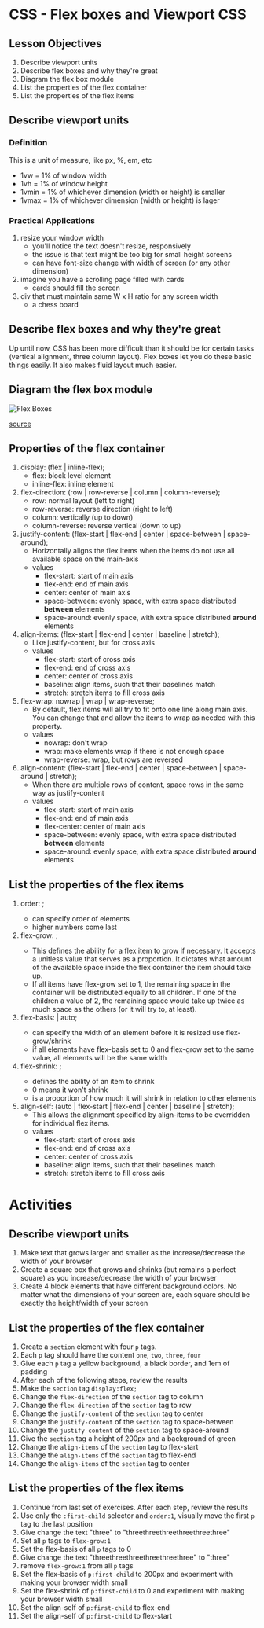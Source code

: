 # CSS - Flex boxes and Viewport CSS

## Lesson Objectives

1. Describe viewport units
1. Describe flex boxes and why they're great
1. Diagram the flex box module
1. List the properties of the flex container
1. List the properties of the flex items

## Describe viewport units

### Definition

This is a unit of measure, like px, %, em, etc
- 1vw = 1% of window width
- 1vh = 1% of window height
- 1vmin = 1% of whichever dimension (width or height) is smaller
- 1vmax = 1% of whichever dimension (width or height) is lager

### Practical Applications

1. resize your window width
	- you'll notice the text doesn't resize, responsively
	- the issue is that text might be too big for small height screens
	- can have font-size change with width of screen (or any other dimension)
1. imagine you have a scrolling page filled with cards
	- cards should fill the screen
1. div that must maintain same W x H ratio for any screen width
	- a chess board

## Describe flex boxes and why they're great

Up until now, CSS has been more difficult than it should be for certain tasks (vertical alignment, three column layout).  Flex boxes let you do these basic things easily.  It also makes fluid layout much easier.

## Diagram the flex box module

![Flex Boxes](https://css-tricks.com/wp-content/uploads/2011/08/flexbox.png)

[source](https://css-tricks.com/snippets/css/a-guide-to-flexbox/)

## Properties of the flex container
1. display: (flex | inline-flex);
	- flex: block level element
	- inline-flex: inline element
1. flex-direction: (row | row-reverse | column | column-reverse);
	- row: normal layout (left to right)
	- row-reverse: reverse direction (right to left)
	- column: vertically (up to down)
	- column-reverse: reverse vertical (down to up)
1. justify-content: (flex-start | flex-end | center | space-between | space-around);
	- Horizontally aligns the flex items when the items do not use all available space on the main-axis
	- values
		- flex-start: start of main axis
		- flex-end: end of main axis
		- center: center of main axis
		- space-between: evenly space, with extra space distributed **between** elements
		- space-around: evenly space, with extra space distributed **around** elements
1. align-items: (flex-start | flex-end | center | baseline | stretch);
	- Like justify-content, but for cross axis
	- values
		- flex-start: start of cross axis
		- flex-end: end of cross axis
		- center: center of cross axis
		- baseline: align items, such that their baselines match
		- stretch: stretch items to fill cross axis
1. flex-wrap: nowrap | wrap | wrap-reverse;
	- By default, flex items will all try to fit onto one line along main axis. You can change that and allow the items to wrap as needed with this property.
	- values
		- nowrap: don't wrap
		- wrap: make elements wrap if there is not enough space
		- wrap-reverse: wrap, but rows are reversed
1. align-content: (flex-start | flex-end | center | space-between | space-around | stretch);
	- When there are multiple rows of content, space rows in the same way as justify-content
	- values
		- flex-start: start of main axis
		- flex-end: end of main axis
		- flex-center: center of main axis
		- space-between: evenly space, with extra space distributed **between** elements
		- space-around: evenly space, with extra space distributed **around** elements

## List the properties of the flex items
1. order: <integer>;
	- can specify order of elements
	- higher numbers come last
1. flex-grow: <number>;
	- This defines the ability for a flex item to grow if necessary. It accepts a unitless value that serves as a proportion. It dictates what amount of the available space inside the flex container the item should take up.
	- If all items have flex-grow set to 1, the remaining space in the container will be distributed equally to all children. If one of the children a value of 2, the remaining space would take up twice as much space as the others (or it will try to, at least).
1. flex-basis: <length> | auto;
	- can specify the width of an element before it is resized use flex-grow/shrink
	- if all elements have flex-basis set to 0 and flex-grow set to the same value, all elements will be the same width
1. flex-shrink: <number>;
	- defines the ability of an item to shrink
	- 0 means it won't shrink
	- is a proportion of how much it will shrink in relation to other elements
1. align-self: (auto | flex-start | flex-end | center | baseline | stretch);
	- This allows the alignment specified by align-items to be overridden for individual flex items.
	- values
		- flex-start: start of cross axis
		- flex-end: end of cross axis
		- center: center of cross axis
		- baseline: align items, such that their baselines match
		- stretch: stretch items to fill cross axis

# Activities

## Describe viewport units
1. Make text that grows larger and smaller as the increase/decrease the width of your browser
1. Create a square box that grows and shrinks (but remains a perfect square) as you increase/decrease the width of your browser
1. Create 4 block elements that have different background colors.  No matter what the dimensions of your screen are, each square should be exactly the height/width of your screen

## List the properties of the flex container
1. Create a `section` element with four `p` tags.
1. Each `p` tag should have the content `one`, `two`, `three`, `four`
1. Give each `p` tag a yellow background, a black border, and 1em of padding
1. After each of the following steps, review the results
1. Make the `section` tag `display:flex;`
1. Change the `flex-direction` of the `section` tag to column
1. Change the `flex-direction` of the `section` tag to row
1. Change the `justify-content` of the `section` tag to center
1. Change the `justify-content` of the `section` tag to space-between
1. Change the `justify-content` of the `section` tag to space-around
1. Give the `section` tag a height of 200px and a background of green
1. Change the `align-items` of the `section` tag to flex-start
1. Change the `align-items` of the `section` tag to flex-end
1. Change the `align-items` of the `section` tag to center

## List the properties of the flex items
1. Continue from last set of exercises. After each step, review the results
1. Use only the `:first-child` selector and `order:1`, visually move the first `p` tag to the last position
1. Give change the text "three" to "threethreethreethreethreethree"
1. Set all `p` tags to `flex-grow:1`
1. Set the flex-basis of all `p` tags to 0
1. Give change the text "threethreethreethreethreethree" to "three"
1. remove `flex-grow:1` from all `p` tags
1. Set the flex-basis of `p:first-child` to 200px and experiment with making your browser width small
1. Set the flex-shrink of `p:first-child` to 0 and experiment with making your browser width small
1. Set the align-self of `p:first-child` to flex-end
1. Set the align-self of `p:first-child` to flex-start
